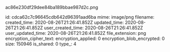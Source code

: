 ac86e230df29dee84ba189bbae987d2c.png

id: cdca62c7c96645cdb642d96391aad6ba
mime: image/png
filename: 
created_time: 2020-08-26T21:26:41.852Z
updated_time: 2020-08-26T21:26:41.852Z
user_created_time: 2020-08-26T21:26:41.852Z
user_updated_time: 2020-08-26T21:26:41.852Z
file_extension: png
encryption_cipher_text: 
encryption_applied: 0
encryption_blob_encrypted: 0
size: 150946
is_shared: 0
type_: 4